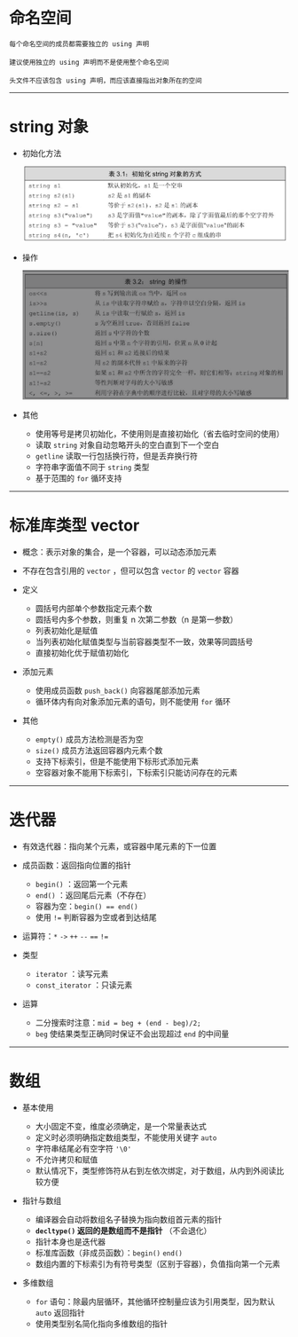 # **命名空间**

    每个命名空间的成员都需要独立的 using 声明

    建议使用独立的 using 声明而不是使用整个命名空间

    头文件不应该包含 using 声明，而应该直接指出对象所在的空间

---

# **string 对象**

- 初始化方法

  ![20220313122558](https://raw.githubusercontent.com/Be-A-God/Drawing-bed/main/note/20220313122558.png)

- 操作

  ![20220313122612](https://raw.githubusercontent.com/Be-A-God/Drawing-bed/main/note/20220313122612.png)

- 其他

  - 使用等号是拷贝初始化，不使用则是直接初始化（省去临时空间的使用）
  - 读取 `string` 对象自动忽略开头的空白直到下一个空白
  - `getline` 读取一行包括换行符，但是丢弃换行符
  - 字符串字面值不同于 `string` 类型
  - 基于范围的 `for` 循环支持

---

# **标准库类型 vector**

- 概念：表示对象的集合，是一个容器，可以动态添加元素

- 不存在包含引用的 `vector` ，但可以包含 `vector` 的 `vector` 容器

- 定义

  - 圆括号内部单个参数指定元素个数
  - 圆括号内多个参数，则重复 n 次第二参数（n 是第一参数）
  - 列表初始化是赋值
  - 当列表初始化赋值类型与当前容器类型不一致，效果等同圆括号
  - 直接初始化优于赋值初始化

- 添加元素

  - 使用成员函数 `push_back()` 向容器尾部添加元素
  - 循环体内有向对象添加元素的语句，则不能使用 `for` 循环

- 其他

  - `empty()` 成员方法检测是否为空
  - `size()` 成员方法返回容器内元素个数
  - 支持下标索引，但是不能使用下标形式添加元素
  - 空容器对象不能用下标索引，下标索引只能访问存在的元素

---

# **迭代器**

- 有效迭代器：指向某个元素，或容器中尾元素的下一位置

- 成员函数：返回指向位置的指针

  - `begin()` ：返回第一个元素
  - `end()` ：返回尾后元素（不存在）
  - 容器为空：`begin() == end()`
  - 使用 `!=` 判断容器为空或者到达结尾

- 运算符：`*` `->` `++` `--` `==` `!=`

- 类型

  - `iterator` ：读写元素
  - `const_iterator` ：只读元素

- 运算

  - 二分搜索时注意：`mid = beg + (end - beg)/2;` 
  - `beg` 使结果类型正确同时保证不会出现超过 `end` 的中间量

---

# **数组**

- 基本使用

  - 大小固定不变，维度必须确定，是一个常量表达式
  - 定义时必须明确指定数组类型，不能使用关键字 `auto` 
  - 字符串结尾必有空字符 `'\0'`
  - 不允许拷贝和赋值
  - 默认情况下，类型修饰符从右到左依次绑定，对于数组，从内到外阅读比较方便

- 指针与数组

  - 编译器会自动将数组名子替换为指向数组首元素的指针
  - **`decltype()` 返回的是数组而不是指针** （不会退化）
  - 指针本身也是迭代器
  - 标准库函数（非成员函数）：`begin()` `end()`
  - 数组内置的下标索引为有符号类型（区别于容器），负值指向第一个元素

- 多维数组

  - `for` 语句：除最内层循环，其他循环控制量应该为引用类型，因为默认 `auto` 返回指针
  - 使用类型别名简化指向多维数组的指针